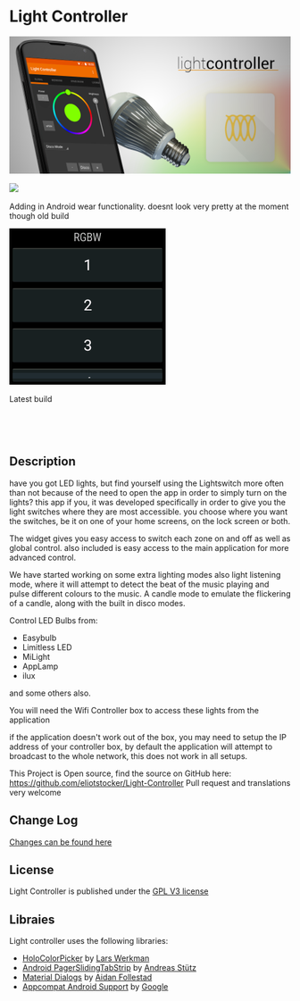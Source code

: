 Light Controller
================

![Promo Image](promo.png)

[<img src="https://developer.android.com/images/brand/en_app_rgb_wo_60.png">](https://play.google.com/store/apps/details?id=tv.piratemedia.lightcontroler)

Adding in Android wear functionality. doesnt look very pretty at the moment though
old build

![androidwear](wearapp.png)

Latest build

![<img src="https://cloud.githubusercontent.com/assets/7307429/5735984/c53b7282-9c23-11e4-87c7-6f3159bbca71.png">](https://cloud.githubusercontent.com/assets/7307429/5735984/c53b7282-9c23-11e4-87c7-6f3159bbca71.png)


![<img src="https://cloud.githubusercontent.com/assets/7307429/5731062/a36e6a4c-9bd3-11e4-97f4-fb2dee3cd38e.png">](https://cloud.githubusercontent.com/assets/7307429/5731062/a36e6a4c-9bd3-11e4-97f4-fb2dee3cd38e.png)


Description
-----------
have you got LED lights, but find yourself using the Lightswitch more often than not because of the need to open the app in order to simply turn on the lights? this app if you, it was developed specifically in order to give you the light switches where they are most accessible. you choose where you want the switches, be it on one of your home screens, on the lock screen or both.

The widget gives you easy access to switch each zone on and off as well as global control. also included is easy access to the main application for more advanced control.

We have started working on some extra lighting modes also light listening mode, where it will attempt to detect the beat of the music playing and pulse different colours to the music. A candle mode to emulate the flickering of a candle, along with the built in disco modes.

Control LED Bulbs from:
* Easybulb
* Limitless LED
* MiLight
* AppLamp
* ilux

and some others also.

You will need the Wifi Controller box to access these lights from the application

if the application doesn't work out of the box, you may need to setup the IP address of your controller box, by default the application will attempt to broadcast to the whole network, this does not work in all setups.

This Project is Open source, find the source on GitHub here:
https://github.com/eliotstocker/Light-Controller
Pull request and translations very welcome

Change Log
----------
[Changes can be found here](changelog.md)

License
-------
Light Controller is published under the [GPL V3 license](GPL.md)

Libraies
--------
Light controller uses the following libraries:
* [HoloColorPicker](https://github.com/LarsWerkman/HoloColorPicker) by [Lars Werkman](https://github.com/LarsWerkman)
* [Android PagerSlidingTabStrip](https://github.com/astuetz/PagerSlidingTabStrip) by [Andreas Stütz](https://github.com/astuetz)
* [Material Dialogs](https://github.com/afollestad/material-dialogs) by [Aidan Follestad](https://github.com/afollestad)
* [Appcompat Android Support](https://developer.android.com/tools/support-library/features.html) by [Google](https://developer.android.com/)
